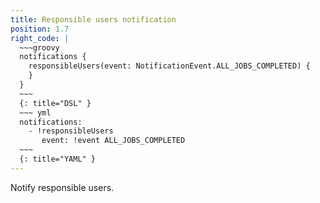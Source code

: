 ```yaml
---
title: Responsible users notification
position: 1.7
right_code: |
  ~~~groovy
  notifications {
    responsibleUsers(event: NotificationEvent.ALL_JOBS_COMPLETED) {
    }
  }
  ~~~
  {: title="DSL" }
  ~~~ yml
  notifications:
    - !responsibleUsers
       event: !event ALL_JOBS_COMPLETED
  ~~~
  {: title="YAML" }
---
```

Notify responsible users.